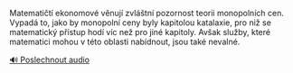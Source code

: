 
Matematičtí ekonomové věnují zvláštní pozornost teorii monopolních cen. Vypadá to, jako by monopolní ceny byly kapitolou katalaxie, pro niž se matematický přístup hodí víc než pro jiné kapitoly. Avšak služby, které matematici mohou v této oblasti nabídnout, jsou také nevalné.

[🔊 Poslechnout audio](/data/7-paragraphs/audio/chapter_69/para_011-Matematit-ekonomov-vnuj-zvltn-pozornost-te.mp3)
